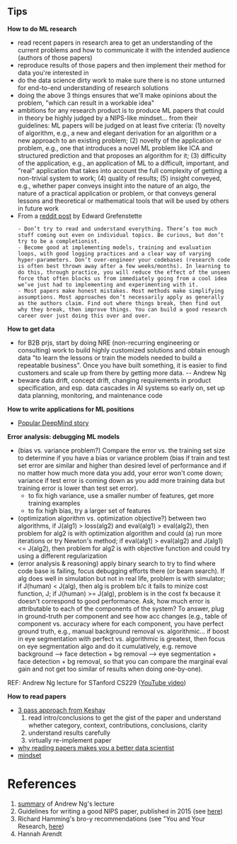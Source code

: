 ## Tips

**How to do ML research**
- read recent papers in research area to get an understanding of the current problems and how to communicate it with the intended audience (authors of those papers)
- reproduce results of those papers and then implement their method for data you're interested in
- do the data science dirty work to make sure there is no stone unturned for end-to-end understanding of research solutions
- doing the above 3 things ensures that we'll make opinions about the problem, "which can result in a workable idea"
- ambitions for any research product is to produce ML papers that could in theory be highly judged by a NIPS-like mindset... from their guidelines: ML papers will be judged on at least five criteria: (1) novelty of algorithm, e.g., a new and elegant derivation for an algorithm or a new approach to an existing problem; (2) novelty of the application or problem, e.g., one that introduces a novel ML problem like ICA and structured prediction and that proposes an algorithm for it; (3) difficulty of the application, e.g., an application of ML to a difficult, important, and "real" application that takes into account the full complexity of getting a non-trivial system to work; (4) quality of results; (5) insight conveyed, e.g., whether paper conveys insight into the nature of an algo, the nature of a practical application or problem, or that conveys general lessons and theoretical or mathematical tools that will be used by others in future work
- From a [reddit post](https://www.reddit.com/r/MachineLearning/comments/p88v9w/d_we_are_facebook_ai_researchs_nethack_learning/) by Edward Grefenstette
    ```
    - Don’t try to read and understand everything. There’s too much stuff coming out even on individual topics. Be curious, but don’t try to be a completionist.
    - Become good at implementing models, training and evaluation loops, with good logging practices and a clear way of varying hyper-parameters. Don’t over-engineer your codebases (research code is often best thrown away after a few weeks/months). In learning to do this, through practice, you will reduce the effect of the unseen force that often blocks us from immediately going from a cool idea we’ve just had to implementing and experimenting with it.
    - Most papers make honest mistakes. Most methods make simplifying assumptions. Most approaches don’t necessarily apply as generally as the authors claim. Find out where things break, then find out why they break, then improve things. You can build a good research career over just doing this over and over.
    ```

**How to get data**
- for B2B prjs, start by doing NRE (non-recurring engineering or consulting) work to build highly customized solutions and obtain enough data "to learn the lessons or train the models needed to build a repeatable business". Once you have built something, it is easier to find customers and scale up from there by getting more data. -- Andrew Ng
- beware data drift, concept drift, changing requirements in product specification, and esp. data cascades in AI systems so early on, set up data planning, monitoring, and maintenance code

**How to write applications for ML positions**
- [Popular DeepMind story](https://gordicaleksa.medium.com/how-i-got-a-job-at-deepmind-as-a-research-engineer-without-a-machine-learning-degree-1a45f2a781de)

**Error analysis: debugging ML models**
- (bias vs. variance problem?) Compare the error vs. the training set size to determine if you have a bias or variance problem (bias if train and test set error are similar and higher than desired level of performance and if no matter how much more data you add, your error won't come down; variance if test error is coming down as you add more training data but training error is lower than test set error). 
    - to fix high variance, use a smaller number of features, get more training examples
    - to fix high bias, try a larger set of features 
- (optimization algorithm vs. optimization objective?) between two algorithms, if J(alg1) > loss(alg2) and eval(alg1) > eval(alg2), then problem for alg2 is with optimization algorithm and could (a) run more iterations or try Newton's method; if eval(alg1) > eval(alg2) and J(alg1) <= J(alg2), then problem for alg2 is with objective function and could try using a different regularization
- (error analysis & reasoning) apply binary search to try to find where code base is failing, focus debugging efforts there (or beam search). If alg does well in simulation but not in real life, problem is with simulator; if J(human) < J(alg), then alg is problem b/c it fails to minize cost function, J; if J(human) >= J(alg), problem is in the cost fx because it doesn't correspond to good performance. Ask, how much error is attributable to each of the components of the system? To answer, plug in ground-truth per component and see how acc changes (e.g., table of component vs. accuracy where for each component, you have perfect ground truth, e.g., manual background removal vs. algorithmic... if boost in eye segmentation with perfect vs. algorithmic is greatest, then focus on eye segmentation algo and do it cumulatively, e.g. remove background --> face detection + bg removal --> eye segmentation + face detection + bg removal, so that you can compare the marginal eval gain and not get too similar of results when doing one-by-one). 

REF: Andrew Ng lecture for STanford CS229 ([YouTube video](https://www.youtube.com/watch?v=ORrStCArmP4&list=WL&index=5&t=2125s))


**How to read papers**
- [3 pass approach from Keshav](https://web.stanford.edu/class/ee384m/Handouts/HowtoReadPaper.pdf)
    1. read intro/conclusions to get the gist of the paper and understand whether category, context, contributions, conclusions, clarity
    2. understand results carefully
    3. virtually re-implement paper
- [why reading papers makes you a better data scientist](https://eugeneyan.com/writing/why-read-papers/)
- [mindset](https://www.eecs.harvard.edu/~michaelm/postscripts/ReadPaper.pdf)

# References
1. [summary](https://www.quora.com/How-can-I-publish-papers-in-NIPS-ICML-AAAI-IJCAI-I-dont-know-how-to-get-the-novel-ideas) of Andrew Ng's lecture
2. Guidelines for writing a good NIPS paper, published in 2015 (see [here](https://nips.cc/Conferences/2015/PaperInformation/EvaluationCriteria))
3. Richard Hamming's bro-y recommendations (see "You and Your Research, [here](https://www.cs.virginia.edu/~robins/YouAndYourResearch.html))
4. Hannah Arendt
